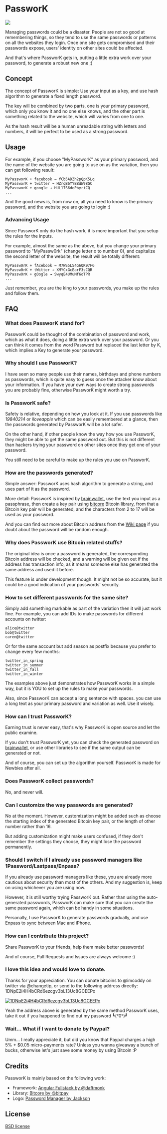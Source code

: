 # PassworK

![](client/assets/images/passwork-256x256.png)

Managing passwords could be a disaster. People are not so good at remembering things, so they tend to use the same passwords or patterns on all the websites they login. Once one site gets compromised and their passwords expose, users' identity on other sites could be affected.

And that's where PassworK gets in, putting a little extra work over your password, to generate a robust new one ;)

## Concept

The concept of PassworK is simple: Use your input as a key, and use hash algorithm to generate a fixed length password.

The key will be combined by two parts, one is your primary password, which only you know it and no one else knows, and the other part is something related to the website, which will varies from one to one.

As the hash result will be a human unreadable string with letters and numbers, it will be perfect to be used as a strong password.

## Usage

For example, if you choose "MyPassworK" as your primary password, and the name of the website you are going to use on as the variation, then you can get following result:

    MyPassworK + facebook → fCb5ADZh2pQpK5Lq
    MyPassworK + twitter → HZrqB6YYBBdW98GC
    MyPassworK + google → HUL17S6dePbyriCQ
    ...

And the good news is, from now on, all you need to know is the primary password, and the website you are going to login :)

### Advancing Usage

Since PassworK only do the hash work, it is more important that you setup the rules for the inputs.

For example, almost the same as the above, but you change your primary password to "MyPassw0rk" (change letter o to number 0), and capitalize the second letter of the website, the result will be totally different:

    MyPassw0rK + fAcebook → M7WS5L54G6QK97F6
    MyPassw0rK + tWitter → XMYCxGcEarF3sCQR
    MyPassw0rK + gOogle → SwyqE4UMuMf6oTPR
    ...

Just remember, you are the king to your passwords, you make up the rules and follow them.

## FAQ

### What does PassworK stand for?

PassworK could be thought of the combination of password and work, which as what it does, doing a little extra work over your password. Or you can think it comes from the word Password but replaced the last letter by K, which implies a Key to generate your password.

### Why should I use PassworK?
I have seen so many people use their names, birthdays and phone numbers as passwords, which is quite easy to guess once the attacker know about your information. If you have your own ways to create strong passwords you are probably fine, otherwise PassworK might worth a try.

### Is PassworK safe?

Safety is relative, depending on how you look at it. If you use passwords like _19840214_ or _iloveapple_ which can be easily remembered at a glance,  then the passwords generated by PassworK will be a lot safer.

On the other hand, if other people know the way how you use PassworK, they might be able to get the same password out. But this is not different than hackers trying your password on other sites once they get one of your password.

You still need to be careful to make up the rules you use on PassworK.

### How are the passwords generated?

Simple answer: PassworK uses hash algorithm to generate a string, and uses part of it as the password.

More detail: PassworK is inspired by [brainwallet](https://brainwallet.org/), use the text you input as a passphrase, then create a key pair using [bitcore](https://github.com/bitpay/bitcore) Bitcoin library, from that a Bitcoin key pair will be generated, and the characters from 2 to 17 will be used as your password.

And you can find out more about Bitcoin address from the [Wiki page](https://en.bitcoin.it/wiki/Address) if you doubt about the password will be random enough.

### Why does PassworK use Bitcoin related stuffs?

The original idea is once a password is generated, the corresponding Bitcoin address will be checked, and a warning will be given out if the address has transaction info, as it means someone else has generated the same address and used it before.

This feature is under development though. It might not be so accurate, but it could be a good indication of your passwords' security.

### How to set different passwords for the same site?

Simply add something markable as part of the variation then it will just work fine. For example, you can add IDs to make passwords for different accounts on twitter:

    alice@twitter
    bob@twitter
    caren@twitter

Or for the same account but add season as postfix because you prefer to change every few months:

    twitter_in_spring
    twitter_in_summer
    twitter_in_fall
    twitter_in_winter

The examples above just demonstrates how PassworK works in a simple way, but it is YOU to set up the rules to make your passwords.

Also, since PassworK can accept a long sentence with spaces. you can use a long text as your primary password and variation as well. Use it wisely.

### How can I trust PassworK?

Earning trust is never easy, that's why PassworK is open source and let the public examine.

If you don't trust PassworK yet, you can check the generated password on [brainwallet](https://brainwallet.org/), or use other libraries to see if the same output can be generated or not.

And of course, you can set up the algorithm yourself. PassworK is made for Newbies after all.

### Does PassworK collect passwords?

No, and never will.

### Can I customize the way passwords are generated?

No at the moment. However, customization might be added such as choose the starting index of the generated Bitcoin key pair, or the length of other number rather than 16.

But adding customization might make users confused, if they don't remember the settings they choose, they might lose the password permanently.

### Should I switch if I already use password managers like 1Password/Lastpass/Enpass?

If you already use password managers like these, you are already more cautious about security than most of the others. And my suggestion is, keep on using whichever you are using now.

However, it is still worthy trying PassworK out. Rather than using the auto-generated passwords, PassworK can make sure that you can create the same password again, which can be handy in some situations.

Personally, I use PassworK to generate passwords gradually, and use Enpass to sync between Mac and iPhone.

### How can I contribute this project?

Share PassworK to your friends, help them make better passwords!

And of course, Pull Requests and Issues are always welcome :)

### I love this idea and would love to donate.

Thanks for your appreciation. You can donate bitcoins to @imcoddy on twitter via @changetip, or send to the following address directly: 1DNpE2i4H4bCRd6ezcgv3bL13Uc8GCEEPo

[![1DNpE2i4H4bCRd6ezcgv3bL13Uc8GCEEPo](client/assets/images/bitcoin.png)](https://blockchain.info/address/1DNpE2i4H4bCRd6ezcgv3bL13Uc8GCEEPo)

Yeah the address above is generated by the same method PassworK uses, take it out if you happened to find out my password ┗(°0°)┛

### Wait... What if I want to donate by Paypal?

Umm... I really appreciate it, but did you know that Paypal charges a high 5% + $0.05 micro-payments rate? Unless you wanna giveaway a bunch of bucks, otherwise let's just save some money by using Bitcoin :P

## Credits
PassworK is mainly based on the following work:

* Framework: [Angular Fullstack by @daftmonk](https://github.com/DaftMonk/generator-angular-fullstack)
* Library: [Bitcore by @bitpay](https://github.com/bitpay/bitcore)
* Logo: [Password Manager by Jackson](http://findicons.com/icon/607091/password_manager)

## License

[BSD license](http://opensource.org/licenses/bsd-license.php)
